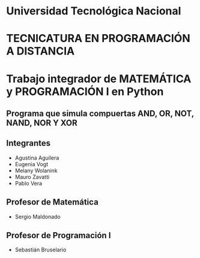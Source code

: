 # Universidad Tecnológica Nacional

# TECNICATURA EN PROGRAMACIÓN A DISTANCIA

# Trabajo integrador de MATEMÁTICA y PROGRAMACIÓN I en Python

## Programa que simula compuertas AND, OR, NOT, NAND, NOR Y XOR

## Integrantes

- Agustina Aguilera
- Eugenia Vogt
- Melany Wolanink
- Mauro Zavatti
- Pablo Vera

## Profesor de Matemática

- Sergio Maldonado

## Profesor de Programación I

- Sebastián Bruselario
